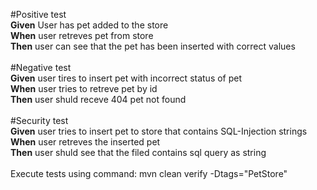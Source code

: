 #Positive test<br/>
**Given** User has pet added to the store<br/>
**When** user retreves pet from store<br/>
**Then** user can see that the pet has been inserted with correct values<br/>
<br/>
#Negative test<br/>
**Given** user tires to insert pet with incorrect status of pet<br/>
**When** user tries to retreve pet by id<br/>
**Then** user shuld receve 404 pet not found<br/>
<br/>
#Security test<br/>
**Given** user tries to insert pet to store that contains SQL-Injection strings<br/> 
**When** user retreves the inserted pet<br/>
**Then** user shuld see that the filed contains sql query as string<br/>
<br/>
Execute tests using command: mvn clean verify -Dtags="PetStore"
